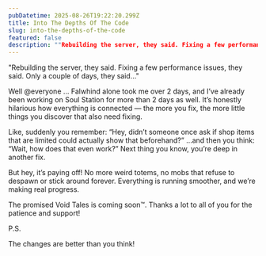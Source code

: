 ```yaml
---
pubDatetime: 2025-08-26T19:22:20.299Z
title: Into The Depths Of The Code
slug: into-the-depths-of-the-code
featured: false
description: ""Rebuilding the server, they said. Fixing a few performance issues, they said. Only a couple of days..."
---
```


"Rebuilding the server, they said. Fixing a few performance issues, they said. Only a couple of days, they said…"

Well @everyone … Falwhind alone took me over 2 days, and I’ve already been working on Soul Station for more than 2 days as well. It’s honestly hilarious how everything is connected — the more you fix, the more little things you discover that also need fixing.

Like, suddenly you remember: “Hey, didn’t someone once ask if shop items that are limited could actually show that beforehand?” …and then you think: “Wait, how does that even work?” Next thing you know, you’re deep in another fix.

But hey, it’s paying off! No more weird totems, no mobs that refuse to despawn or stick around forever. Everything is running smoother, and we’re making real progress.

The promised Void Tales is coming soon™.
Thanks a lot to all of you for the patience and support!


P.S.

The changes are better than you think!